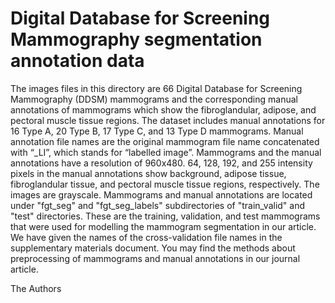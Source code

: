 # Digital Database for Screening Mammography segmentation annotation data

The images files in this directory are 66 Digital Database for Screening Mammography (DDSM) mammograms and the corresponding manual annotations of mammograms which show
the fibroglandular, adipose, and pectoral muscle tissue regions. The dataset includes manual annotations for 16 Type A, 20 Type B, 17 Type C, and 13 Type D mammograms.
Manual annotation file names are the original mammogram file name concatenated with “_LI”, which stands for “labelled image”. Mammograms and the manual annotations have
a resolution of 960x480. 64, 128, 192, and 255 intensity pixels in the manual annotations show background, adipose tissue, fibroglandular tissue, and pectoral muscle
tissue regions, respectively. The images are grayscale. Mammograms and manual annotations  are located under "fgt_seg" and "fgt_seg_labels" subdirectories of
"train_valid" and "test" directories. These are the training, validation, and test mammograms that were used for modelling the mammogram segmentation in our article. We
have given the names of the cross-validation file names in the supplementary materials document. You may find the methods about preprocessing of mammograms and manual
annotations in our journal article.

The Authors

